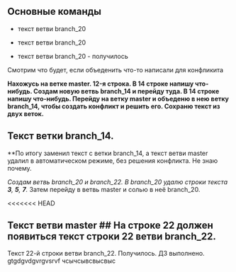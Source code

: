 ## Основные команды 

* текст ветви branch_20 

* текст ветви branch_20 

* текст ветви branch_20 - получилось 

Смотрим что будет, если объеденить 
что-то написали для конфликита

__Нахожусь на ветке master. 12-я строка. В 14 строке напишу что-нибудь.
Создам новую ветвь branch_14 и перейду туда. В 14 строке напишу что-нибудь. Перейду на ветку master и объеденю в нею ветку branch_14, чтобы создать конфликт и решить его. Сохраню текст из двух веток.__
## Текст ветки branch_14.

**По итогу заменил текст с ветки branch_14, а текст ветви master удалил в автоматическом режиме, без решения конфликта. Не знаю почему.

*Создам ветвь branch_20 и branch_22. В branch_20 удалю строки текста __3__, __5__, __7__.* Затем перейду в ветвь master и солью в неё branch_20. 

<<<<<<< HEAD
## Текст ветви master ## На строке 22 должен появиться текст строки 22 ветви branch_22.
Текст 22-й строки ветви branch_22.
Получилось. ДЗ выполнено. 
gtgdgvdgvrgvsrvf
чсычсывсвысвыс

